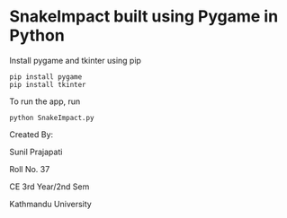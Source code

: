 # SnakeImpact built using Pygame in Python

Install pygame and tkinter using pip

    pip install pygame
    pip install tkinter

To run the app, run

    python SnakeImpact.py

Created By:

Sunil Prajapati

Roll No. 37

CE 3rd Year/2nd Sem

Kathmandu University